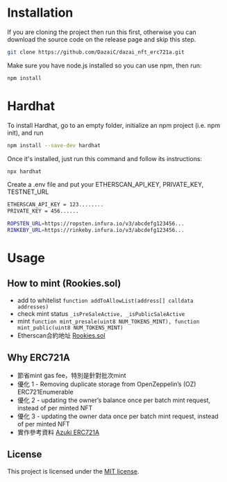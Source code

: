 # Installation

If you are cloning the project then run this first, otherwise you can download the source code on the release page and skip this step.

```sh
git clone https://github.com/DazaiC/dazai_nft_erc721a.git
```

Make sure you have node.js installed so you can use npm, then run:

```sh
npm install
```

# Hardhat

To install Hardhat, go to an empty folder, initialize an npm project (i.e. npm init), and run

```sh
npm install --save-dev hardhat
```

Once it's installed, just run this command and follow its instructions:

```sh
npx hardhat
```

Create a .env file and put your ETHERSCAN_API_KEY, PRIVATE_KEY, TESTNET_URL

```sh
ETHERSCAN_API_KEY = 123........
PRIVATE_KEY = 456......

ROPSTEN_URL=https://ropsten.infura.io/v3/abcdefg123456...
RINKEBY_URL=https://rinkeby.infura.io/v3/abcdefg123456...
```

# Usage

## How to mint (Rookies.sol)
 * add to whitelist ```function addToAllowList(address[] calldata addresses)```
 * check mint status ```_isPreSaleActive, _isPublicSaleActive```
 * mint ```function mint_presale(uint8 NUM_TOKENS_MINT), function mint_public(uint8 NUM_TOKENS_MINT)```
 * Etherscan合約地址 [Rookies.sol](https://rinkeby.etherscan.io/address/0x01d5b5044c5c6a97e071c5753fb7b6d40949cc06#code)

 ## Why ERC721A
 * 節省mint gas fee，特別是針對批次mint
 * 優化 1 - Removing duplicate storage from OpenZeppelin’s (OZ) ERC721Enumerable
 * 優化 2 - updating the owner’s balance once per batch mint request, instead of per minted NFT 
 * 優化 3 - updating the owner data once per batch mint request, instead of per minted NFT
 * 實作參考資料 [Azuki ERC721A](https://www.azuki.com/erc721a?fbclid=IwAR0bYh7Ehls9hilQxVLl6h4AbqQNWng0N2o6UdOCpi4BRjm9609bGTKafqY)

## License

This project is licensed under the [MIT license](LICENSE).
